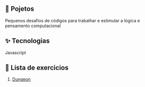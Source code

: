 ## 🌱 Pojetos

Pequenos desafios de códigos para trabalhar e estimular a lógica e pensamento computacional

## ✨ Tecnologias

Javascript

## 📃 Lista de exercicios

1. [Dungeon](./dungeon/README.md)